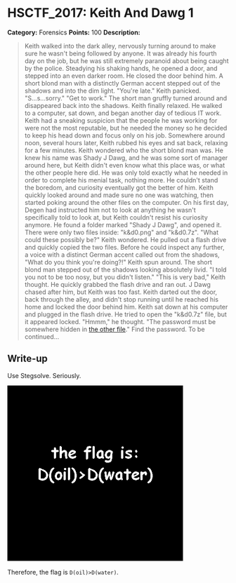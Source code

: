 # HSCTF_2017: Keith And Dawg 1

**Category:** Forensics
**Points:** 100
**Description:**

>Keith walked into the dark alley, nervously turning around to make sure he wasn't being followed by anyone. It was already his fourth day on the job, but he was still extremely paranoid about being caught by the police. Steadying his shaking hands, he opened a door, and stepped into an even darker room. He closed the door behind him. A short blond man with a distinctly German accent stepped out of the shadows and into the dim light. "You're late." Keith panicked. "S...s...sorry." "Get to work." The short man gruffly turned around and disappeared back into the shadows. Keith finally relaxed. He walked to a computer, sat down, and began another day of tedious IT work. Keith had a sneaking suspicion that the people he was working for were not the most reputable, but he needed the money so he decided to keep his head down and focus only on his job. Somewhere around noon, several hours later, Keith rubbed his eyes and sat back, relaxing for a few minutes. Keith wondered who the short blond man was. He knew his name was Shady J Dawg, and he was some sort of manager around here, but Keith didn't even know what this place was, or what the other people here did. He was only told exactly what he needed in order to complete his menial task, nothing more. He couldn't stand the boredom, and curiosity eventually got the better of him. Keith quickly looked around and made sure no one was watching, then started poking around the other files on the computer. On his first day, Degen had instructed him not to look at anything he wasn't specifically told to look at, but Keith couldn't resist his curiosity anymore. He found a folder marked "Shady J Dawg", and opened it. There were only two files inside: "k&d0.png" and "k&d0.7z". "What could these possibly be?" Keith wondered. He pulled out a flash drive and quickly copied the two files. Before he could inspect any further, a voice with a distinct German accent called out from the shadows, "What do you think you're doing?!" Keith spun around. The short blond man stepped out of the shadows looking absolutely livid. "I told you not to be too nosy, but you didn't listen." "This is very bad," Keith thought. He quickly grabbed the flash drive and ran out. J Dawg chased after him, but Keith was too fast. Keith darted out the door, back through the alley, and didn't stop running until he reached his home and locked the door behind him. Keith sat down at his computer and plugged in the flash drive. He tried to open the "k&d0.7z" file, but it appeared locked. "Hmmm," he thought. "The password must be somewhere hidden in [the other file](k.png)." Find the password. To be continued... 

## Write-up
Use Stegsolve. Seriously.

![flag](flag.bmp)

Therefore, the flag is `D(oil)>D(water)`.